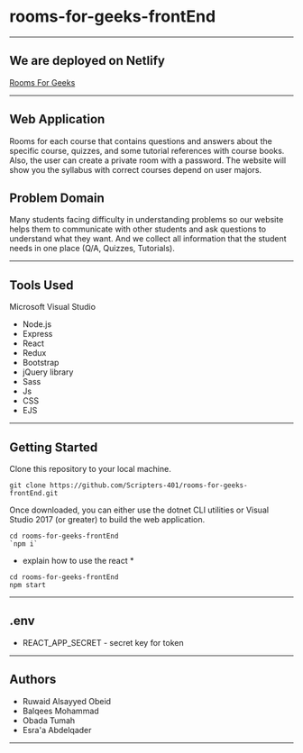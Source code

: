 # rooms-for-geeks-frontEnd

---------------------------------

## We are deployed on Netlify

[Rooms For Geeks](https://rooms-for-geeks.netlify.app/)

---------------------------------

## Web Application

Rooms for each course that contains questions and answers about the specific course, quizzes, and some tutorial references with course books. Also, the user can create a private room with a password. The website will show you the syllabus with correct courses depend on user majors.

## Problem Domain
Many students facing difficulty in understanding problems so our website helps them to communicate with other students and ask questions to understand what they want. And we collect all information that the student needs in one place (Q/A, Quizzes, Tutorials).

---------------------------------

## Tools Used

Microsoft Visual Studio

- Node.js
- Express
- React
- Redux
- Bootstrap
- jQuery library
- Sass
- Js
- CSS
- EJS

---------------------------------

## Getting Started

Clone this repository to your local machine.

```
git clone https://github.com/Scripters-401/rooms-for-geeks-frontEnd.git
```

Once downloaded, you can either use the dotnet CLI utilities or Visual Studio 2017 (or greater) to build the web application.

```
cd rooms-for-geeks-frontEnd
`npm i`
```

* explain how to use the react *

```
cd rooms-for-geeks-frontEnd
npm start
```

---------------------------------

<!-- ## Usage

### FrameWork

![Home page wireframe]()
![Sign IN/OUT wireframe]()
![room wireframe]()
![user page wireframe]()
![quiz wireframe]()
![question wireframe]()


### Plan 
![group plan]()
![steps]()

---------------------------

## Data Model

### Overall Project Frontend
![UML]()

------------------------------ -->

<!-- ## Endpoints

- `/signup`  -> Guests
- `/signin`  -> Guests
- `/signout` -> All Users
- `/users`  -> All Users
- `/oauth` -> google OAuth
- `/oauth2`  -> Facebook OAuth
- `/interviewReview` -> All Users
- `/interviewReview/:id` -> user
- `/room` -> All users
- `/room/:id` -> admin
- `/course` -> admin 
- `/course/:id` -> admin
- `/quiz` -> admin
- `/A/:id` -> user
- `/quiz/:id` -> admin
- `/QA/:id` -> admin
- `/user/:id` -> user

------------------------- -->

## .env

* REACT_APP_SECRET - secret key for token

---------------------------

## Authors

- Ruwaid Alsayyed Obeid
- Balqees Mohammad
- Obada Tumah
- Esra'a Abdelqader

------------------------------